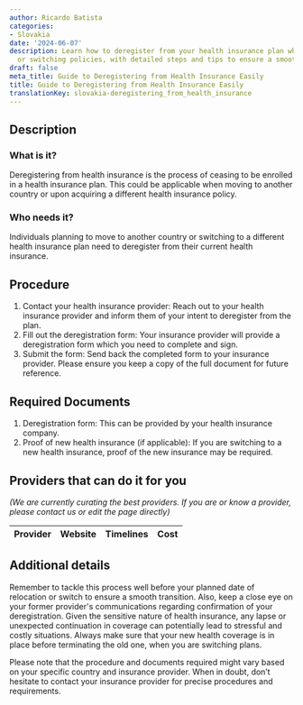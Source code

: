 ```yaml
---
author: Ricardo Batista
categories:
- Slovakia
date: '2024-06-07'
description: Learn how to deregister from your health insurance plan when moving abroad
  or switching policies, with detailed steps and tips to ensure a smooth transition.
draft: false
meta_title: Guide to Deregistering from Health Insurance Easily
title: Guide to Deregistering from Health Insurance Easily
translationKey: slovakia-deregistering_from_health_insurance
---
```



## Description
### What is it?
Deregistering from health insurance is the process of ceasing to be enrolled in a health insurance plan. This could be applicable when moving to another country or upon acquiring a different health insurance policy.

### Who needs it?
Individuals planning to move to another country or switching to a different health insurance plan need to deregister from their current health insurance.

## Procedure
1. Contact your health insurance provider: Reach out to your health insurance provider and inform them of your intent to deregister from the plan.
2. Fill out the deregistration form: Your insurance provider will provide a deregistration form which you need to complete and sign.
3. Submit the form: Send back the completed form to your insurance provider. Please ensure you keep a copy of the full document for future reference.

## Required Documents
1. Deregistration form: This can be provided by your health insurance company.
2. Proof of new health insurance (if applicable): If you are switching to a new health insurance, proof of the new insurance may be required.

## Providers that can do it for you

_(We are currently curating the best providers. If you are or know a provider, please contact us or edit the page directly)_

| Provider        |     Website     |     Timelines    |       Cost      |
| --------------- | --------------- |  :-------------: | :-------------: |

## Additional details
Remember to tackle this process well before your planned date of relocation or switch to ensure a smooth transition. Also, keep a close eye on your former provider's communications regarding confirmation of your deregistration. Given the sensitive nature of health insurance, any lapse or unexpected continuation in coverage can potentially lead to stressful and costly situations. Always make sure that your new health coverage is in place before terminating the old one, when you are switching plans. 

Please note that the procedure and documents required might vary based on your specific country and insurance provider. When in doubt, don’t hesitate to contact your insurance provider for precise procedures and requirements.